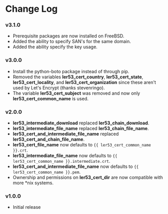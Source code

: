# Change Log

### v3.1.0
* Prerequisite packages are now installed on FreeBSD.
* Added the ability to specify SAN's for the same domain.
* Added the ability specify the key usage.

### v3.0.0
* Install the python-boto package instead of through pip.
* Removed the variables **ler53_cert_country**, **ler53_cert_state**, **ler53_cert_locality**, and **ler53_cert_organization** since these aren't used by Let's Encrypt (thanks stevenringo).
* The variable **ler53_cert_subject** was removed and now only **ler53_cert_common_name** is used.

### v2.0.0
* **ler53_intermediate_download** replaced **ler53_chain_download**.
* **ler53_intermediate_file_name** replaced **ler53_chain_file_name**.
* **ler53_cert_and_intermediate_file_name** replaced **ler53_cert_and_chain_file_name**.
* **ler53_cert_file_name** now defaults to `{{ ler53_cert_common_name }}.crt`.
* **ler53_intermediate_file_name** now defaults to `{{ ler53_cert_common_name }}.intermediate.crt`.
* **ler53_cert_and_intermediate_file_name** now defaults to `{{ ler53_cert_common_name }}.pem`.
* Ownership and permissions on **ler53_cert_dir** are now compatible with more *nix systems.

### v1.0.0
* Initial release
